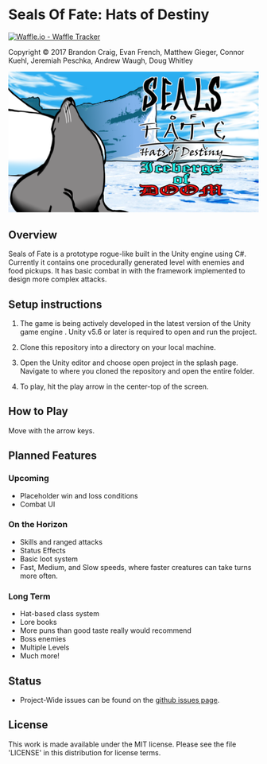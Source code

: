 # Seals Of Fate: Hats of Destiny

[![Waffle.io - Waffle Tracker](https://badge.waffle.io/TsebMagi/SealsOfFate.svg?columns=all)](https://waffle.io/TsebMagi/SealsOfFate)

Copyright © 2017 Brandon Craig, Evan French, Matthew Gieger, Connor Kuehl, Jeremiah Peschka, Andrew Waugh, Doug Whitley

![](/Assets/UI/SoF%20Title.png)

## Overview

Seals of Fate is a prototype rogue-like built in the Unity engine using C#. Currently it contains one procedurally generated level with enemies and food pickups. It has basic combat in with the framework implemented to design more complex attacks.

## Setup instructions

1. The game is being actively developed in the latest version of the Unity game engine . Unity v5.6 or later is required to open and run the project.

1. Clone this repository into a directory on your local machine.

1. Open the Unity editor and choose open project in the splash page. Navigate to where you cloned the repository and open the entire folder.

1.  To play, hit the play arrow in the center-top of the screen.

## How to Play

Move with the arrow keys.

## Planned Features

### Upcoming

* Placeholder win and loss conditions
* Combat UI

### On the Horizon

* Skills and ranged attacks
* Status Effects
* Basic loot system
* Fast, Medium, and Slow speeds, where faster creatures can take turns more often.

### Long Term

* Hat-based class system
* Lore books
* More puns than good taste really would recommend
* Boss enemies
* Multiple Levels
* Much more!

## Status

* Project-Wide issues can be found on the [github issues page](https://github.com/legitbiz/SealsOfFate/issues).

## License

This work is made available under the MIT license. Please see the file 'LICENSE' in this distribution for license terms.

